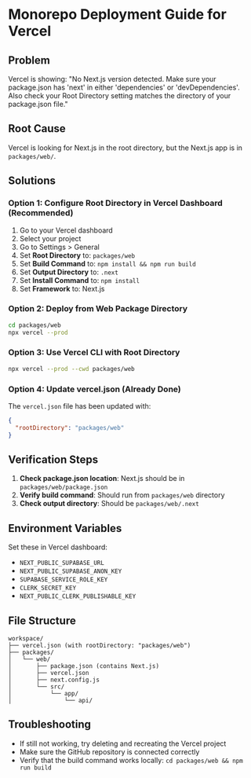 # Monorepo Deployment Guide for Vercel

## Problem
Vercel is showing: "No Next.js version detected. Make sure your package.json has 'next' in either 'dependencies' or 'devDependencies'. Also check your Root Directory setting matches the directory of your package.json file."

## Root Cause
Vercel is looking for Next.js in the root directory, but the Next.js app is in `packages/web/`.

## Solutions

### Option 1: Configure Root Directory in Vercel Dashboard (Recommended)
1. Go to your Vercel dashboard
2. Select your project
3. Go to Settings > General
4. Set **Root Directory** to: `packages/web`
5. Set **Build Command** to: `npm install && npm run build`
6. Set **Output Directory** to: `.next`
7. Set **Install Command** to: `npm install`
8. Set **Framework** to: Next.js

### Option 2: Deploy from Web Package Directory
```bash
cd packages/web
npx vercel --prod
```

### Option 3: Use Vercel CLI with Root Directory
```bash
npx vercel --prod --cwd packages/web
```

### Option 4: Update vercel.json (Already Done)
The `vercel.json` file has been updated with:
```json
{
  "rootDirectory": "packages/web"
}
```

## Verification Steps

1. **Check package.json location**: Next.js should be in `packages/web/package.json`
2. **Verify build command**: Should run from `packages/web` directory
3. **Check output directory**: Should be `packages/web/.next`

## Environment Variables
Set these in Vercel dashboard:
- `NEXT_PUBLIC_SUPABASE_URL`
- `NEXT_PUBLIC_SUPABASE_ANON_KEY`
- `SUPABASE_SERVICE_ROLE_KEY`
- `CLERK_SECRET_KEY`
- `NEXT_PUBLIC_CLERK_PUBLISHABLE_KEY`

## File Structure
```
workspace/
├── vercel.json (with rootDirectory: "packages/web")
├── packages/
│   └── web/
│       ├── package.json (contains Next.js)
│       ├── vercel.json
│       ├── next.config.js
│       └── src/
│           └── app/
│               └── api/
```

## Troubleshooting
- If still not working, try deleting and recreating the Vercel project
- Make sure the GitHub repository is connected correctly
- Verify that the build command works locally: `cd packages/web && npm run build`